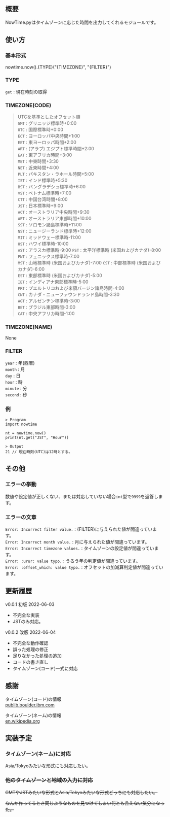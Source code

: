## 概要
NowTime.pyはタイムゾーンに応じた時間を出力してくれるモジュールです。

## 使い方

### 基本形式
nowtime.now().{TYPE}("{TIMEZONE}", "{FILTER}")  

### TYPE
`get` : 現在時刻の取得    

### TIMEZONE(CODE)
> UTCを基準としたオフセット順  
`GMT` : グリニッジ標準時+0:00  
`UTC` : 国際標準時+0:00  
`ECT` : ヨーロッパ中央時間+1:00  
`EET` : 東ヨーロッパ時間+2:00  
`ART` : (アラブ) エジプト標準時間+2:00  
`EAT` : 東アフリカ時間+3:00  
`MET` : 中東時間+3:30  
`NET` : 近東時間+4:00  
`PLT` : パキスタン・ラホール時間+5:00  
`IST` : インド標準時+5:30  
`BST` : バングラデシュ標準時+6:00  
`VST` : ベトナム標準時+7:00  
`CTT` : 中国台湾時間+8:00  
`JST` : 日本標準時+9:00  
`ACT` : オーストラリア中央時間+9:30  
`AET` : オーストラリア東部時間+10:00  
`SST` : ソロモン諸島標準時+11:00  
`NST` : ニュージーランド標準時+12:00  
`MIT` : ミッドウェー標準時-11:00  
`HST` : ハワイ標準時-10:00  
`AST` : アラスカ標準時-9:00
`PST` : 太平洋標準時 (米国およびカナダ)-8:00  
`PNT` : フェニックス標準時-7:00  
`MST` : 山地標準時 (米国およびカナダ)-7:00
`CST` : 中部標準時 (米国およびカナダ)-6:00  
`EST` : 東部標準時 (米国およびカナダ)-5:00  
`IET` : インディアナ東部標準時-5:00  
`PRT` : プエルトリコおよび米領バージン諸島時間-4:00  
`CNT` : カナダ・ニューファウンドランド島時間-3:30  
`AGT` : アルゼンチン標準時-3:00  
`BET` : ブラジル東部時間-3:00  
`CAT` : 中央アフリカ時間-1:00  

### TIMEZONE(NAME)
None  

### FILTER
`year` : 年(西暦)  
`month` : 月  
`day` : 日  
`hour` : 時  
`minute` : 分  
`second` : 秒  

### 例
```
> Program
import nowtime

nt = nowtime.now()
print(nt.get("JST", "Hour"))

> Output  
21 // 現在時刻(UTC)は12時とする。
```

## その他

### エラーの挙動
数値や設定値が正しくない、または対応していない場合`int`型で`9999`を返答します。  

### エラーの文章
`Error: Incorrect filter value.` : {FILTER}に与えられた値が間違っています。  
`Error: Incorrect month value.` : 月に与えられた値が間違っています。  
`Error: Incorrect timezone values.` : タイムゾーンの設定値が間違っています。  
`Error: :urur: value typo.` : うるう年の判定値が間違っています。  
`Error: :offset_which: value typo.` : オフセットの加減算判定値が間違っています。  

## 更新履歴
v0.0.1 初版 2022-06-03
- 不完全な実装
- JSTのみ対応。

v0.0.2 改版 2022-06-04
- 不完全な動作確認
- 誤った処理の修正
- 足りなかった処理の追加
- コードの書き直し
- タイムゾーン(コード)一式に対応

## 感謝
タイムゾーン(コード)の情報  
[publib.boulder.ibm.com](https://publib.boulder.ibm.com/tividd/td/TWS/SC32-1274-02/ja_JA/HTML/SRF_mst269.htm)  

タイムゾーン(ネーム)の情報  
[en.wikipedia.org](https://en.wikipedia.org/wiki/List_of_tz_database_time_zones)  

## 実装予定
### タイムゾーン(ネーム)に対応
Asia/Tokyoみたいな形式にも対応したい。  

### ~~他のタイムゾーンと地域の入力に対応~~
~~GMTやJSTみたいな形式とAsia/Tokyoみたいな形式どっちにも対応したい。~~

~~なんか作ってるとき同じようなものを見つけてしまい何とも言えない気分になった。~~